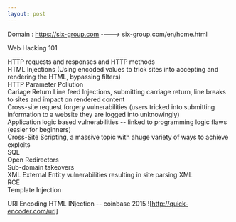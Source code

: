 ```yaml
---
layout: post
---
```


Domain : https://six-group.com ----> six-group.com/en/home.html

 Web Hacking 101 

HTTP requests and responses and HTTP methods </br>
HTML Injections (Using encoded values to trick sites into accepting and rendering the HTML, bypassing filters) </br>
HTTP Parameter Pollution </br>
Cariage Return Line feed Injections, submitting carriage return, line breaks to sites and impact on rendered content </br>
Cross-site request forgery vulnerabilities (users tricked into submitting information to a website they are logged into unknowingly) </br>
Application logic based vulnerabilities -- linked to programming logic flaws  (easier for beginners) </br>
Cross-Site Scripting, a massive topic with ahuge variety of ways to achieve exploits </br>
SQL </br>
Open Redirectors </br>
Sub-domain takeovers </br>
XML External Entity vulnerabilities resulting in site parsing XML </br>
RCE </br>
Template Injection </br>



URI Encoding HTML INjection -- coinbase 2015  ![http://quick-encoder.com/url]</br>
